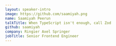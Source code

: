 ```yaml
---
layout: speaker-intro
image: https://github.com/saamiyah.png
name: Saamiyah Peerun
talkTitle: When TypeScript isn't enough, call Zod
github: saamiyah
company: Ringier Axel Springer
jobTitle: Senior Frontend Engineer
---
```

